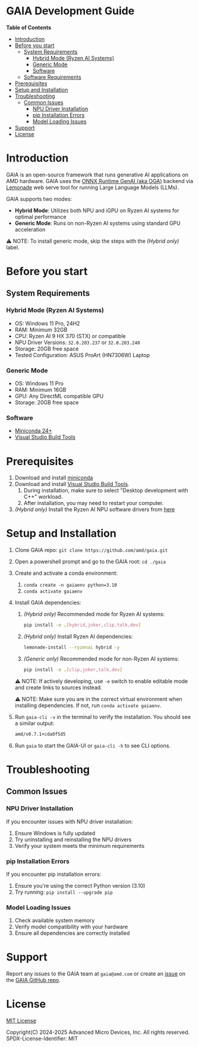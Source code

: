 # GAIA Development Guide

**Table of Contents**
- [Introduction](#introduction)
- [Before you start](#before-you-start)
  - [System Requirements](#system-requirements)
    - [Hybrid Mode (Ryzen AI Systems)](#hybrid-mode-ryzen-ai-systems)
    - [Generic Mode](#generic-mode)
    - [Software](#software)
  - [Software Requirements](#software-requirements)
- [Prerequisites](#prerequisites)
- [Setup and Installation](#setup-and-installation)
- [Troubleshooting](#troubleshooting)
  - [Common Issues](#common-issues)
    - [NPU Driver Installation](#npu-driver-installation)
    - [pip Installation Errors](#pip-installation-errors)
    - [Model Loading Issues](#model-loading-issues)
- [Support](#support)
- [License](#license)

# Introduction

GAIA is an open-source framework that runs generative AI applications on AMD hardware. GAIA uses the [ONNX Runtime GenAI (aka OGA)](https://github.com/microsoft/onnxruntime-genai/tree/main?tab=readme-ov-file) backend via [Lemonade](https://github.com/onnx/turnkeyml/blob/main/docs/lemonade/getting_started.md) web serve tool for running Large Language Models (LLMs).

GAIA supports two modes:
- **Hybrid Mode**: Utilizes both NPU and iGPU on Ryzen AI systems for optimal performance
- **Generic Mode**: Runs on non-Ryzen AI systems using standard GPU acceleration

⚠️ NOTE: To install generic mode, skip the steps with the *(Hybrid only)* label.

# Before you start

## System Requirements

### Hybrid Mode (Ryzen AI Systems)
- OS: Windows 11 Pro, 24H2
- RAM: Minimum 32GB
- CPU: Ryzen AI 9 HX 370 (STX) or compatible
- NPU Driver Versions: `32.0.203.237` or `32.0.203.240`
- Storage: 20GB free space
- Tested Configuration: ASUS ProArt (HN7306W) Laptop

### Generic Mode
- OS: Windows 11 Pro
- RAM: Minimum 16GB
- GPU: Any DirectML compatible GPU
- Storage: 20GB free space

### Software
- [Miniconda 24+](https://docs.anaconda.com/free/miniconda/)
- [Visual Studio Build Tools](https://aka.ms/vs/17/release/vs_BuildTools.exe)

# Prerequisites

1. Download and install [miniconda](https://docs.anaconda.com/miniconda/)
1. Download and install [Visual Studio Build Tools](https://aka.ms/vs/17/release/vs_BuildTools.exe).
    1. During installation, make sure to select "Desktop development with C++" workload.
    1. After installation, you may need to restart your computer.
1. *(Hybrid only)* Install the Ryzen AI NPU software drivers from [here](https://ryzenai.docs.amd.com/en/latest/inst.html)

# Setup and Installation
1. Clone GAIA repo: `git clone https://github.com/amd/gaia.git`
1. Open a powershell prompt and go to the GAIA root: `cd ./gaia`
1. Create and activate a conda environment:
    1. `conda create -n gaiaenv python=3.10`
    1. `conda activate gaiaenv`
1. Install GAIA dependencies:
    1. *(Hybrid only)* Recommended mode for Ryzen AI systems:
        ```bash
        pip install -e .[hybrid,joker,clip,talk,dev]
        ```
    1. *(Hybrid only)* Install Ryzen AI dependencies:
        ```bash
        lemonade-install --ryzenai hybrid -y
        ```
    1. *(Generic only)* Recommended mode for non-Ryzen AI systems:
        ```bash
        pip install -e .[clip,joker,talk,dev]
        ```
    ⚠️ NOTE: If actively developing, use `-e` switch to enable editable mode and create links to sources instead.

    ⚠️ NOTE: Make sure you are in the correct virtual environment when installing dependencies. If not, run `conda activate gaiaenv`.
1. Run `gaia-cli -v` in the terminal to verify the installation. You should see a similar output:
    ```bash
    amd/v0.7.1+cda0f5d5
    ```
1. Run `gaia` to start the GAIA-UI or `gaia-cli -h` to see CLI options.

# Troubleshooting

## Common Issues

### NPU Driver Installation

If you encounter issues with NPU driver installation:
1. Ensure Windows is fully updated
2. Try uninstalling and reinstalling the NPU drivers
3. Verify your system meets the minimum requirements

### pip Installation Errors

If you encounter pip installation errors:
1. Ensure you're using the correct Python version (3.10)
2. Try running: `pip install --upgrade pip`

### Model Loading Issues

1. Check available system memory
2. Verify model compatibility with your hardware
3. Ensure all dependencies are correctly installed

# Support

Report any issues to the GAIA team at `gaia@amd.com` or create an [issue](https://github.com/amd/gaia/issues) on the [GAIA GitHub repo](https://github.com/amd/gaia.git).

# License

[MIT License](../LICENSE.md)

Copyright(C) 2024-2025 Advanced Micro Devices, Inc. All rights reserved.
SPDX-License-Identifier: MIT